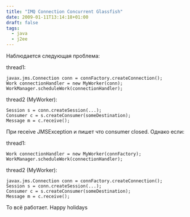 ```yaml
---
title: "IMQ Connection Concurrent Glassfish"
date: 2009-01-11T13:14:18+01:00
draft: false
tags:
  - java
  - j2ee
---
```

Наблюдается следующая проблема:

thread1:

	javax.jms.Connection conn = connFactory.createConnection();  
	Work connectionHandler = new MyWorker(conn);  
	WorkManager.scheduleWork(connectionHandler); 

thread2 (MyWorker):

	Session s = conn.createSession(...);  
	Consumer c = s.createConsumer(someDestination);  
	Message m = c.receive(); 

При receive JMSException и пишет что consumer closed. Однако если:

thread1:

	Work connectionHandler = new MyWorker(connFactory);  
	WorkManager.scheduleWork(connectionHandler);

thread2 (MyWorker):

	javax.jms.Connection conn = connFactory.createConnection();  
	Session s = conn.createSession(...);  
	Consumer c = s.createConsumer(someDestination);  
	Message m = c.receive(); 

То всё работает. Happy holidays  